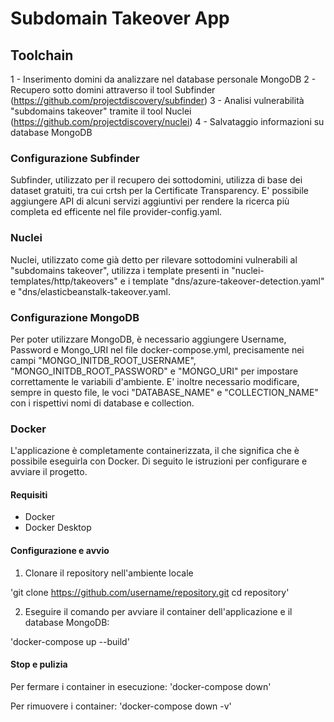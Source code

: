 # Subdomain Takeover App

## Toolchain
1 - Inserimento domini da analizzare nel database personale MongoDB
2 - Recupero sotto domini attraverso il tool Subfinder (https://github.com/projectdiscovery/subfinder)
3 - Analisi vulnerabilità "subdomains takeover" tramite il tool Nuclei (https://github.com/projectdiscovery/nuclei)
4 - Salvataggio informazioni su database MongoDB

### Configurazione Subfinder
Subfinder, utilizzato per il recupero dei sottodomini, utilizza di base dei dataset gratuiti, tra cui crtsh per la Certificate Transparency. E' possibile aggiungere API di alcuni servizi aggiuntivi per rendere la ricerca più completa ed efficente nel file provider-config.yaml. 

### Nuclei
Nuclei, utilizzato come già detto per rilevare sottodomini vulnerabili al "subdomains takeover", utilizza i template presenti in "nuclei-templates/http/takeovers" e i template "dns/azure-takeover-detection.yaml" e "dns/elasticbeanstalk-takeover.yaml. 

### Configurazione MongoDB
Per poter utilizzare MongoDB, è necessario aggiungere Username, Password e Mongo_URI nel file docker-compose.yml, precisamente nei campi "MONGO_INITDB_ROOT_USERNAME", "MONGO_INITDB_ROOT_PASSWORD" e "MONGO_URI" per impostare correttamente le variabili d'ambiente. E' inoltre necessario modificare, sempre in questo file, le voci "DATABASE_NAME" e "COLLECTION_NAME" con i rispettivi nomi di database e collection.

### Docker
L'applicazione è completamente containerizzata, il che significa che è possibile eseguirla con Docker. Di seguito le istruzioni per configurare e avviare il progetto.

#### Requisiti
- Docker
- Docker Desktop

#### Configurazione e avvio 
1. Clonare il repository nell'ambiente locale

'git clone https://github.com/username/repository.git
cd repository'

2. Eseguire il comando per avviare il container dell'applicazione e il database MongoDB:

'docker-compose up --build'

#### Stop e pulizia
Per fermare i container in esecuzione:
'docker-compose down'

Per rimuovere i container:
'docker-compose down -v'
